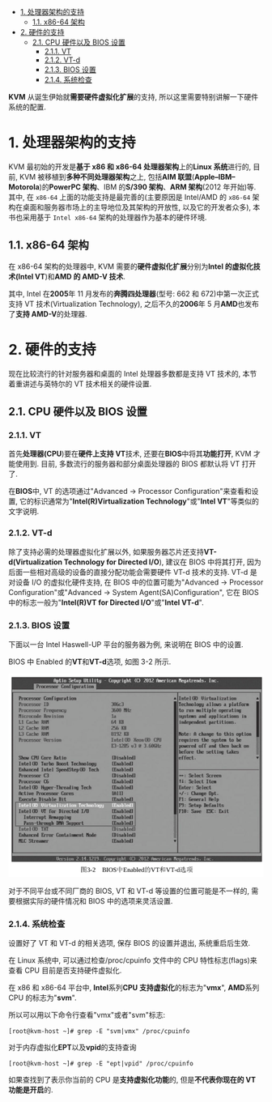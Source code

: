 <!-- @import "[TOC]" {cmd="toc" depthFrom=1 depthTo=6 orderedList=false} -->

<!-- code_chunk_output -->

- [1. 处理器架构的支持](#1-处理器架构的支持)
  - [1.1. x86-64 架构](#11-x86-64-架构)
- [2. 硬件的支持](#2-硬件的支持)
  - [2.1. CPU 硬件以及 BIOS 设置](#21-cpu-硬件以及-bios-设置)
    - [2.1.1. VT](#211-vt)
    - [2.1.2. VT-d](#212-vt-d)
    - [2.1.3. BIOS 设置](#213-bios-设置)
    - [2.1.4. 系统检查](#214-系统检查)

<!-- /code_chunk_output -->

**KVM** 从诞生伊始就**需要硬件虚拟化扩展**的支持, 所以这里需要特别讲解一下硬件系统的配置.

# 1. 处理器架构的支持

KVM 最初始的开发是**基于 x86 和 x86-64 处理器架构**上的**Linux 系统**进行的, 目前, KVM 被移植到**多种不同处理器架构**之上, 包括**AIM 联盟**(**Apple–IBM–Motorola**)的**PowerPC 架构**、IBM 的**S/390 架构**、**ARM 架构**(2012 年开始)等. 其中, 在 `x86-64` 上面的功能支持是最完善的(主要原因是 Intel/AMD 的 `x86-64` 架构在桌面和服务器市场上的主导地位及其架构的开放性, 以及它的开发者众多), 本书也采用基于 `Intel x86-64` 架构的处理器作为基本的硬件环境.

## 1.1. x86-64 架构

在 x86\-64 架构的处理器中, KVM 需要的**硬件虚拟化扩展**分别为**Intel 的虚拟化技术(Intel VT**)和**AMD 的 AMD\-V 技术**.

其中, Intel 在**2005**年 11 月发布的**奔腾四处理器**(型号: 662 和 672)中第一次正式支持 VT 技术(Virtualization Technology), 之后不久的**2006**年 5 月**AMD**也发布了**支持 AMD\-V**的处理器.

# 2. 硬件的支持

现在比较流行的针对服务器和桌面的 Intel 处理器多数都是支持 VT 技术的, 本节着重讲述与英特尔的 VT 技术相关的硬件设置.

## 2.1. CPU 硬件以及 BIOS 设置

### 2.1.1. VT

首先**处理器(CPU**)要在**硬件上支持 VT**技术, 还要在**BIOS**中将其**功能打开**, KVM 才能使用到. 目前, 多数流行的服务器和部分桌面处理器的 BIOS 都默认将 VT 打开了.

在**BIOS**中, VT 的选项通过"Advanced -> Processor Configuration"来查看和设置, 它的标识通常为"**Intel(R)Virtualization Technology**"或"**Intel VT**"等类似的文字说明.

### 2.1.2. VT-d

除了支持必需的处理器虚拟化扩展以外, 如果服务器芯片还支持**VT\-d(Virtualization Technology for Directed I/O**), 建议在 BIOS 中将其打开, 因为后面一些相对高级的设备的直接分配功能会需要硬件 VT\-d 技术的支持. VT\-d 是对设备 I/O 的虚拟化硬件支持, 在 BIOS 中的位置可能为"Advanced -> Processor Configuration"或"Advanced -> System Agent(SA)Configuration", 它在 BIOS 中的标志一般为"**Intel(R)VT for Directed I/O**"或"**Intel VT\-d**".

### 2.1.3. BIOS 设置

下面以一台 Intel Haswell\-UP 平台的服务器为例, 来说明在 BIOS 中的设置.

BIOS 中 Enabled 的**VT**和**VT\-d**选项, 如图 3-2 所示.

![](./images/2019-05-15-09-02-49.png)

对于不同平台或不同厂商的 BIOS, VT 和 VT\-d 等设置的位置可能是不一样的, 需要根据实际的硬件情况和 BIOS 中的选项来灵活设置.

### 2.1.4. 系统检查

设置好了 VT 和 VT\-d 的相关选项, 保存 BIOS 的设置并退出, 系统重启后生效.

在 Linux 系统中, 可以通过检查/proc/cpuinfo 文件中的 CPU 特性标志(flags)来查看 CPU 目前是否支持硬件虚拟化.

在 x86 和 x86\-64 平台中, **Intel**系列**CPU 支持虚拟化**的标志为"**vmx**", **AMD**系列 CPU 的标志为"**svm**".

所以可以用以下命令行查看"vmx"或者"svm"标志:

```
[root@kvm-host ~]# grep -E "svm|vmx" /proc/cpuinfo
```

对于内存虚拟化**EPT**以及**vpid**的支持查询

```
[root@kvm-host ~]# grep -E "ept|vpid" /proc/cpuinfo
```

如果查找到了表示你当前的 CPU 是**支持虚拟化功能**的, 但是**不代表你现在的 VT 功能是开启**的.